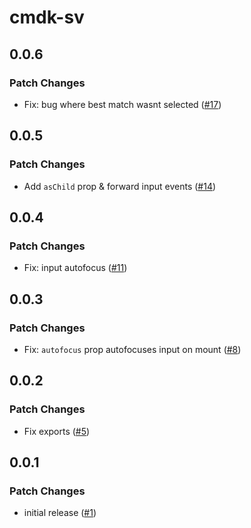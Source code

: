 # cmdk-sv

## 0.0.6

### Patch Changes

- Fix: bug where best match wasnt selected ([#17](https://github.com/huntabyte/cmdk-sv/pull/17))

## 0.0.5

### Patch Changes

- Add `asChild` prop & forward input events ([#14](https://github.com/huntabyte/cmdk-sv/pull/14))

## 0.0.4

### Patch Changes

- Fix: input autofocus ([#11](https://github.com/huntabyte/cmdk-sv/pull/11))

## 0.0.3

### Patch Changes

- Fix: `autofocus` prop autofocuses input on mount ([#8](https://github.com/huntabyte/cmdk-sv/pull/8))

## 0.0.2

### Patch Changes

- Fix exports ([#5](https://github.com/huntabyte/cmdk-sv/pull/5))

## 0.0.1

### Patch Changes

- initial release ([#1](https://github.com/huntabyte/cmdk-sv/pull/1))
